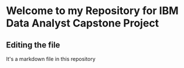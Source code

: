 # Welcome to my Repository for IBM Data Analyst Capstone Project
## Editing the file

It's a markdown file in this repository
